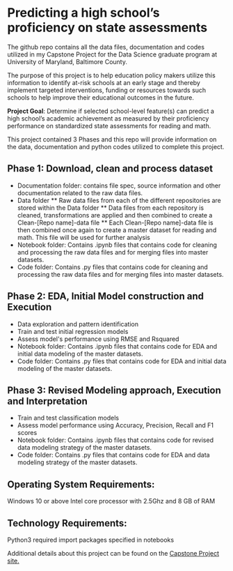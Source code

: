 # Predicting a high school’s proficiency on state assessments

The github repo contains all the data files, documentation and codes utilized in my Capstone Project for the Data Science graduate program at University of Maryland, Baltimore County.

The purpose of this project is to help education policy makers utilize this information to identify at-risk schools at an early stage and thereby implement targeted interventions, funding or resources towards such schools to help improve their educational outcomes in the future.

**Project Goal**: Determine if selected school-level feature(s) can predict a high school’s academic achievement as measured by their proficiency performance on standardized state assessments for reading and math.

This project contained 3 Phases and this repo will provide information on the data, documentation and python codes utilized to complete this project.

## Phase 1: Download, clean and process dataset
* Documentation folder: contains file spec, source information and other documentation related to the raw data files.
* Data folder
** Raw data files from each of the different repositories are stored within the Data folder
** Data files from each repository is cleaned, transformations are applied and then combined to create a Clean-[Repo name]-data file
** Each Clean-[Repo name]-data file is then combined once again to create a master dataset for reading and math. This file will be used for further analysis
* Notebook folder: Contains .ipynb files that contains code for cleaning and processing the raw data files and for merging files into master datasets.
* Code folder: Contains .py files that contains code for cleaning and processing the raw data files and for merging files into master datasets.

## Phase 2: EDA, Initial Model construction and Execution
* Data exploration and pattern identification
* Train and test initial regression models
* Assess model's performance using RMSE and Rsquared
* Notebook folder: Contains .ipynb files that contains code for EDA and initial data modeling of the master datasets.
* Code folder: Contains .py files that contains code for EDA and initial data modeling of the master datasets.

## Phase 3: Revised Modeling approach, Execution and Interpretation
* Train and test classification models
* Assess model performance using Accuracy, Precision, Recall and F1 scores
* Notebook folder: Contains .ipynb files that contains code for revised data modeling strategy of the master datasets.
* Code folder: Contains .py files that contains code for EDA and data modeling strategy of the master datasets.

## Operating System Requirements:
Windows 10 or above
Intel core processor with 2.5Ghz and 8 GB of RAM

## Technology Requirements:
Python3 required
import packages specified in notebooks


Additional details about this project can be found on the [Capstone Project site.](https://sites.google.com/umbc.edu/data606/spring-2021-section-2/dana-ansari)


